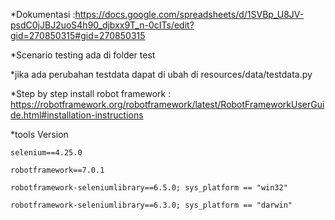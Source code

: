 *Dokumentasi :https://docs.google.com/spreadsheets/d/1SVBp_U8JV-psdC0jJBJ2uoS4h90_djbxx9T_n-0cITs/edit?gid=270850315#gid=270850315

*Scenario testing ada di folder test

*jika ada perubahan testdata dapat di ubah di resources/data/testdata.py

*Step by step install robot framework : https://robotframework.org/robotframework/latest/RobotFrameworkUserGuide.html#installation-instructions

*tools Version

    selenium==4.25.0
    
    robotframework==7.0.1
    
    robotframework-seleniumlibrary==6.5.0; sys_platform == "win32"
    
    robotframework-seleniumlibrary==6.3.0; sys_platform == "darwin"
